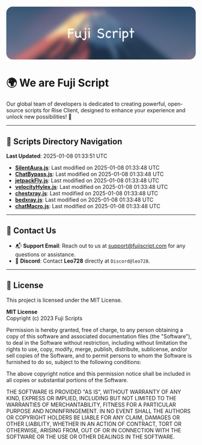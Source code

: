 ![Banner](.github/b.webp)

# 🌍 **We are Fuji Script**

Our global team of developers is dedicated to creating powerful, open-source scripts for Rise Client, designed to enhance your experience and unlock new possibilities! 🌟

---
<!-- SCRIPTS_NAVIGATION_START -->
## 📂 **Scripts Directory Navigation**

**Last Updated**: 2025-01-08 01:33:51 UTC

- **[SilentAura.js](scripts/SilentAura.js)**: Last modified on 2025-01-08 01:33:48 UTC
- **[ChatBypass.js](scripts/ChatBypass.js)**: Last modified on 2025-01-08 01:33:48 UTC
- **[jetpackFly.js](scripts/jetpackFly.js)**: Last modified on 2025-01-08 01:33:48 UTC
- **[velocityHylex.js](scripts/velocityHylex.js)**: Last modified on 2025-01-08 01:33:48 UTC
- **[chestxray.js](scripts/chestxray.js)**: Last modified on 2025-01-08 01:33:48 UTC
- **[bedxray.js](scripts/bedxray.js)**: Last modified on 2025-01-08 01:33:48 UTC
- **[chatMacro.js](scripts/chatMacro.js)**: Last modified on 2025-01-08 01:33:48 UTC

<!-- SCRIPTS_NAVIGATION_END -->

---

## 💬 **Contact Us**  
- 📬 **Support Email**: Reach out to us at [support@fujiscript.com](mailto:support@fujiscript.com) for any questions or assistance.  
- 💬 **Discord**: Contact **Leo728** directly at `Discord@leo728`.

---

## 📜 **License**

This project is licensed under the MIT License.  

**MIT License**  
Copyright (c) 2023 Fuji Scripts  

Permission is hereby granted, free of charge, to any person obtaining a copy of this software and associated documentation files (the "Software"), to deal in the Software without restriction, including without limitation the rights to use, copy, modify, merge, publish, distribute, sublicense, and/or sell copies of the Software, and to permit persons to whom the Software is furnished to do so, subject to the following conditions:  

The above copyright notice and this permission notice shall be included in all copies or substantial portions of the Software.  

THE SOFTWARE IS PROVIDED "AS IS", WITHOUT WARRANTY OF ANY KIND, EXPRESS OR IMPLIED, INCLUDING BUT NOT LIMITED TO THE WARRANTIES OF MERCHANTABILITY, FITNESS FOR A PARTICULAR PURPOSE AND NONINFRINGEMENT. IN NO EVENT SHALL THE AUTHORS OR COPYRIGHT HOLDERS BE LIABLE FOR ANY CLAIM, DAMAGES OR OTHER LIABILITY, WHETHER IN AN ACTION OF CONTRACT, TORT OR OTHERWISE, ARISING FROM, OUT OF OR IN CONNECTION WITH THE SOFTWARE OR THE USE OR OTHER DEALINGS IN THE SOFTWARE.  
